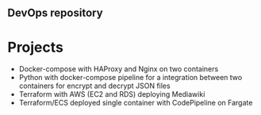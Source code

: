 ## DevOps repository

# Projects

- Docker-compose with HAProxy and Nginx on two containers
- Python with docker-compose pipeline for a integration between two containers for encrypt and decrypt JSON files
- Terraform with AWS (EC2 and RDS) deploying Mediawiki
- Terraform/ECS deployed single container with CodePipeline on Fargate
